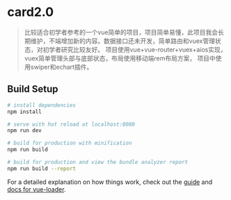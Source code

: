 # card2.0

> 比较适合初学者参考的一个vue简单的项目，项目简单易懂，此项目我会长期维护，不端增加新的内容。数据接口还未开发，简单路由和vuex管理状态，对初学者研究比较友好。
项目使用vue+vue-router+vuex+aios实现，vuex简单管理头部与底部状态，布局使用移动端rem布局方案， 项目中使用swiper和echart插件。
## Build Setup

``` bash
# install dependencies
npm install

# serve with hot reload at localhost:8080
npm run dev

# build for production with minification
npm run build

# build for production and view the bundle analyzer report
npm run build --report
```

For a detailed explanation on how things work, check out the [guide](http://vuejs-templates.github.io/webpack/) and [docs for vue-loader](http://vuejs.github.io/vue-loader).
